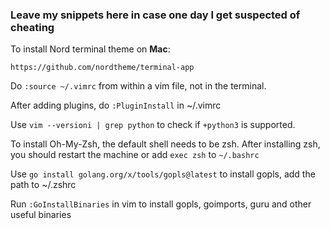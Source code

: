 ### Leave my snippets here in case one day I get suspected of cheating 

To install Nord terminal theme on **Mac**: 

`https://github.com/nordtheme/terminal-app`

Do `:source ~/.vimrc` from within a vim file, not in the terminal.

After adding plugins, do `:PluginInstall` in ~/.vimrc

Use `vim --versioni | grep python` to check if `+python3` is supported.

To install Oh-My-Zsh, the default shell needs to be zsh. After installing zsh, you should restart the machine or add `exec zsh` to `~/.bashrc`

Use `go install golang.org/x/tools/gopls@latest` to install gopls, add the path to ~/.zshrc

Run `:GoInstallBinaries` in vim to install gopls, goimports, guru and other useful binaries

